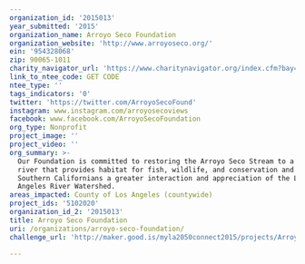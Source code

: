 ```yaml
---
organization_id: '2015013'
year_submitted: '2015'
organization_name: Arroyo Seco Foundation
organization_website: 'http://www.arroyoseco.org/'
ein: '954328068'
zip: 90065-1011
charity_navigator_url: 'https://www.charitynavigator.org/index.cfm?bay=search.profile&ein=954328068'
link_to_ntee_code: GET CODE
ntee_type: ''
tags_indicators: '0'
twitter: 'https://twitter.com/ArroyoSecoFound'
instagram: www.instagram.com/arroyosecoviews
facebook: www.facebook.com/ArroyoSecoFoundation
org_type: Nonprofit
project_image: ''
project_video: ''
org_summary: >-
  Our Foundation is committed to restoring the Arroyo Seco Stream to a living
  river that provides habitat for fish, wildlife, and conservation and provides
  Southern Californians a greater interaction and appreciation of the Los
  Angeles River Watershed.
areas_impacted: County of Los Angeles (countywide)
project_ids: '5102020'
organization_id_2: '2015013'
title: Arroyo Seco Foundation
uri: /organizations/arroyo-seco-foundation/
challenge_url: 'http://maker.good.is/myla2050connect2015/projects/ArroyoRiverParks.html'

---
```

